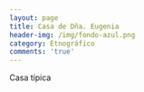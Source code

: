 ```yaml
---
layout: page
title: Casa de Dña. Eugenia
header-img: /img/fondo-azul.png
category: Etnográfico
comments: 'true'
---
```



Casa típica
